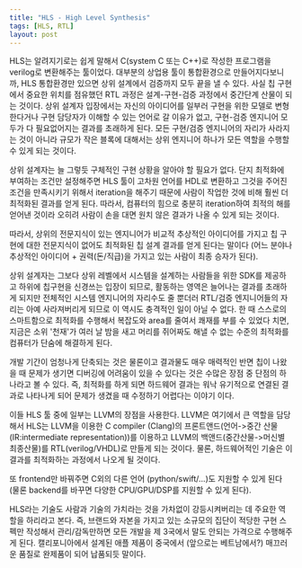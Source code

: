 ```yaml
---
title: "HLS - High Level Synthesis"
tags: [HLS, RTL]
layout: post
---
```


HLS는 알려지기로는 쉽게 말해서 C(system C 또는 C++)로 작성한 프로그램을 verilog로 변환해주는 툴이었다. 대부분의 상업용 툴이 통합환경으로 만들어지다보니까, HLS 통합환경만 있으면 상위 설계에서 검증까지 모두 끝을 낼 수 있다. 사실 칩 구현에서 중요한 위치를 점유했던 RTL 과정은 설계-구현-검증 과정에서 중간단계 산물이 되는 것이다. 상위 설계자 입장에서는 자신의 아이디어를 일부러 구현을 위한 모델로 변형한다거나 구현 담당자가 이해할 수 있는 언어로 갈 이유가 없고, 구현-검증 엔지니어 모두가 다 필요없어지는 결과를 초래하게 된다. 모든 구현/검증 엔지니어의 자리가 사라지는 것이 아니라 규모가 작은 블록에 대해서는 상위 엔지니어 하나가 모든 역할을 수행할 수 있게 되는 것이다. 

상위 설계자는 늘 그렇듯 구체적인 구현 상황을 알아야 할 필요가 없다. 단지 최적화에 부여하는 조건만 설정해주면 HLS 툴이 고차원 언어를 HDL로 변환하고 그것을 주어진 조건을 만족시키기 위해서 iteration을 해주기 때문에 사람이 작업한 것에 비해 훨씬 더 최적화된 결과를 얻게 된다. 따라서, 컴퓨터의 힘으로 충분히 iteration하여 최적의 해를 얻어낸 것이라 오히려 사람이 손을 대면 원치 않은 결과가 나올 수 있게 되는 것이다. 

따라서, 상위의 전문지식이 있는 엔지니어가 비교적 추상적인 아이디어를 가지고 칩 구현에 대한 전문지식이 없어도 최적화된 칩 설계 결과를 얻게 된다는 말이다 (어느 분야나 추상적인 아이디어 + 권력(돈/직급)을 가지고 있는 사람이 최종 승자가 된다).

상위 설계자는 그보다 상위 레벨에서 시스템을 설계하는 사람들을 위한 SDK를 제공하고 하위에 칩구현을 신경쓰는 입장이 되므로, 활동하는 영역은 늘어나는 결과를 초래하게 되지만 전체적인 시스템 엔지니어의 자리수도 줄 뿐더러 RTL/검증 엔지니어들의 자리는 아예 사라져버리게 되므로 이 역시도 충격적인 일이 아닐 수 없다. 한 때 스스로의 스마트함으로 최적화를 수행해서 복잡도와 area를 줄여서 쾌재를 부를 수 있었다 치면, 지금은 소위 '천재'가 여러 날 밤을 새고 머리를 쥐어짜도 해낼 수 없는 수준의 최적화를 컴퓨터가 단숨에 해결하게 된다. 

개발 기간이 엄청나게 단축되는 것은 물론이고 결과물도 매우 매력적인 반면 칩이 나왔을 때 문제가 생기면 디버깅에 어려움이 있을 수 있다는 것은 수많은 장점 중 단점의 하나라고 볼 수 있다. 즉, 최적화를 하게 되면 하드웨어 결과는 워낙 유기적으로 연결된 결과로 나타나게 되어 문제가 생겼을 때 수정하기 어렵다는 이야기 이다. 

이들 HLS 툴 중에 일부는 LLVM의 장점을 사용한다. LLVM은 여기에서 큰 역할을 담당해서 HLS는 LLVM을 이용한 C compiler (Clang)의 프론트앤드(언어->중간 산물(IR:intermediate representation))를 이용하고 LLVM의 백앤드(중간산물->머신별 최종산물)를 RTL(verilog/VHDL)로 만들게 되는 것이다. 물론, 하드웨어적인 기술은 이 결과를 최적화하는 과정에서 나오게 될 것이다. 

또 frontend만 바꿔주면 C외의 다른 언어 (python/swift/...)도 지원할 수 있게 된다 (물론 backend를 바꾸면 다양한 CPU/GPU/DSP를 지원할 수 있게 된다).

HLS라는 기술도 사람과 기술의 가치라는 것을 가차없이 강등시켜버리는 데 주요한 역할을 하리라고 본다. 즉, 브랜드와 자본을 가지고 있는 소규모의 집단이 적당한 구현 스펙만 작성해서 관리/감독만하면 모든 개발을 제 3국에서 말도 안되는 가격으로 수행해주게 된다. 캘리포니아에서 설계된 애플 제품이 중국에서 (앞으로는 베트남에서?) 매끄러운 품질로 완제품이 되어 납품되듯 말이다. 